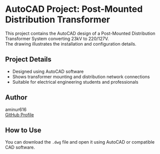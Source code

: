 # AutoCAD Project: Post-Mounted Distribution Transformer

This project contains the AutoCAD design of a Post-Mounted Distribution Transformer System converting 23kV to 220/127V.  
The drawing illustrates the installation and configuration details.

## Project Details
- Designed using AutoCAD software
- Shows transformer mounting and distribution network connections
- Suitable for electrical engineering students and professionals

## Author
aminur616  
[GitHub Profile](https://github.com/aminur616)

## How to Use
You can download the `.dwg` file and open it using AutoCAD or compatible CAD software.

